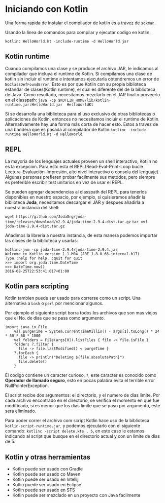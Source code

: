 # Iniciando con Kotlin
Una forma rapida de instalar el compilador de kotlin es a travez de `sdkman`.

Usando la linea de comandos para compilar y ejecutar codigo en kotlin.

`kotlinc HelloWorld.kt -include-runtime -d HelloWorld.jar`
## Kotlin runtime
Cuando compilamos una clase y se produce el archivo JAR, le indicamos al compilador que incluya el runtime de Kotlin. Si compilamos una clase de kotlin sin incluir el runtime e intentamos ejecutarla obtendremos un error de `NoClassDefFoundError`. Esto es por que Kotlin con su propia biblioteca estandar de clases(Kotlin runtime), el cual es diferente del de la biblioteca de Java. Como resultado, necesitamos mezclarlo en el JAR final o proveerlo en el classpath:
`java -cp $KOTLIN_HOME/lib/kotlin-runtime.jar:HelloWorld.jar  HelloWorldKt`

Si se desarrolla una biblioteca para el uso exclusivo de otras bibliotecas o aplicaciones de Kotlin, entonces no necesitamos incluir el runtime de Kotlin. Alternativamente hay una forma más corta de hacer esto. Estos a travez de una bandera que es pasada al compilador de Kotlin:`kotlinc -include-runtime HelloWorld.kt -d HelloWorld`

## REPL
La mayoria de los lenguajes actuales proveen un shell interactivo, Kotlin no es la excepcion. Para esto esta el REPL(Read-Eval-Print-Loop bucle Lectura-Evaluación-Impresión, alto nivel interactivo o consola del lenguaje). Algunas personas prefieren probar facilmente sus metodos, pero siempre es preferible escribir test unitarios en vez de usar el REPL.

Se pueden agregar dependencias al classpath del REPL para tenerlos disponibles en nuestro espacio, por ejemplo, si quisieramos añadir la biblioteca **Joda**, necesitamos descargar el JAR y despues añadirla a nuestra instancia del shell:

`wget https://github.com/JodaOrg/joda-time/releases/download/v2.9.4/joda-time-2.9.4-dist.tar.gz`
`tar xvf joda-time-2.9.4-dist.tar.gz`

Añadimos la libreria a nuestra instancia, de esta manera podemos importar las clases de la biblioteca y usarlas:
```
kotlinc-jvm -cp joda-time-2.9.4/joda-time-2.9.4.jar
Welcome to Kotlin version 1.1-M04 (JRE 1.8.0_66-internal-b17)
Type :help for help, :quit for quit
>>> import org.joda.time.DateTime
>>> DateTime.now()
2016-08-25T22:53:41.017+01:00
```
## Kotlin para scripting
Kotlin tambien puede ser usado para correrse como un script. Una alternativa a `bash` o `perl` por mencionar algunos.

Por ejemplo el siguiente script borra todos los archivos que son mas viejos que el No. de dias que se pasa como argumento.
```
import java.io.File 
    val purgeTime = System.currentTimeMillis() - args[1].toLong() * 24  * 60 * 60 * 1000 
    val folders = File(args[0]).listFiles { file -> file.isFile } 
    folders ?.filter { 
      file -> file.lastModified() < purgeTime } 
    ?.forEach { 
      file -> println("Deleting ${file.absolutePath}") 
      file.delete() 
    }
```
El codigo contiene un caracter curioso, `?`, este caracter es conocido como **Operador de llamado seguro**, esto en pocas palabra evita el terrible error NullPointerException.

El script recibe dos argumentos: el directorio, y el numero de dias limite. Por cada archivo encontrado en el directorio, se verifica el momento en que fue modificado, si es menor que los dias limite que se paso por argumento, este sera eliminado.

Para poder correr el archivo com script Kotlin hace uso de la biblioteca `kotlin-script-runtime.jar`, y podemos ejecutarlo con el siguiente comando: `kotlinc -script delete.kts . 5`, en este caso le estamos indicando al script que busque en el directorio actual y con un limite de dias de 5.
## Kotlin y otras herramientas
- Kotlin puede ser usado con Gradle
- Kotlin puede ser usado co Maven
- Kotlin puede ser usado en Intellij
- Kotlin puede ser usado en Eclipse
- Kotlin puede ser usado en STS
- Kotlin puede ser mezclado en un proyecto con Java facilmente

